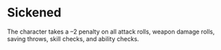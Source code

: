 ﻿---
name: Sickened
text:
  "The character takes a –2 penalty on all attack rolls, weapon damage rolls, saving throws, skill checks, and ability checks."
---

# Sickened
The character takes a –2 penalty on all attack rolls, weapon damage rolls, saving throws, skill checks, and ability checks.